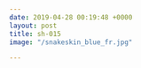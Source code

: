 ```yaml
---
date: 2019-04-28 00:19:48 +0000
layout: post
title: sh-015
image: "/snakeskin_blue_fr.jpg"

---
```

